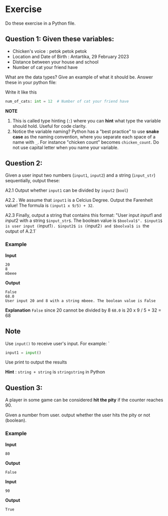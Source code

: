 # Exercise

Do these exercise in a Python file.

## Question 1: Given these variables:

- Chicken's voice : petok petok petok
- Location and Date of Birth : Antartika, 29 February 2023
- Distance between your house and school
- Number of cat your friend have

What are the data types? Give an example of what it should be. Answer these in your python file:

Write it like this

```py
num_of_cats: int = 12  # Number of cat your friend have
```

**NOTE**

1. This is called type hinting (`:`) where you can **hint** what type the variable should hold. Useful for code clarity.
2. Notice the variable naming? Python has a "best practice" to use **snake case** as the naming convention, where you separate each space of a name with `_`. For instance "chicken count" becomes `chicken_count`. Do not use capital letter when you name your variable.

## Question 2: 

Given a user input two numbers (`input1`, `input2`) and a string (`input_str`) sequentially, output these:

A2.1 Output whether `input1` can be divided by `input2` (`bool`)

A2.2 . We assume that `input1` is a Celcius Degree. Output the Farenheit value! The formula is `(input1 x 9/5) + 32`.

A2.3 Finally, output a string that contains this format: "User input $input1$ and $input2$ with a string `$input_str$`. The boolean value is `$boolval$". $input1$ is user input (`input1`). $input2$ is (`input2`) and $boolval$ is `the output of A.2.1`

### Example
**Input**

```
20
8
mbeee
```

**Output**
```
False
68.0
User input 20 and 8 with a string mbeee. The boolean value is False
```
**Explanation**
`False` since 20 cannot be divided by 8
`68.0` is 20 x 9 / 5 + 32 = 68

## Note

Use `input()` to receive user's input. For example: `
```py
input1 = input()
```
Use print to output the results

**Hint** : `string + string` is  `stringstring` in Python

## Question 3:

A player in some game can be considered **hit the pity** if the counter reaches 90.

Given a number from user. output whether the user hits the pity or not (boolean).

### Example

**Input**
```
80
```

**Output**
```
False
```

**Input**
```
90
```

**Output**
```
True
```